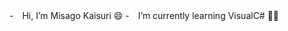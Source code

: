 -　Hi, I’m Misago Kaisuri 😄 
-　I’m currently learning VisualC# 👨‍🎓 

<!---
MisagoKaisuri/MisagoKaisuri is a ✨ special ✨ repository because its `README.md` (this file) appears on your GitHub profile.
You can click the Preview link to take a look at your changes.
--->
